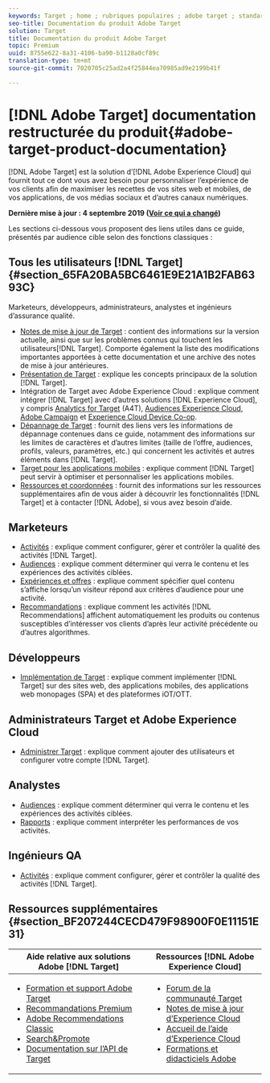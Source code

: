 ```yaml
---
keywords: Target ; home ; rubriques populaires ; adobe target ; standard ; premium
seo-title: Documentation du produit Adobe Target
solution: Target
title: Documentation du produit Adobe Target
topic: Premium
uuid: 8755e622-8a31-4106-ba90-b1128a0cf89c
translation-type: tm+mt
source-git-commit: 7020705c25ad2a4f25844ea70985ad9e2199b41f

---
```



# [!DNL Adobe Target] documentation restructurée du produit{#adobe-target-product-documentation}

[!DNL Adobe Target] est la solution d’[!DNL Adobe Experience Cloud] qui fournit tout ce dont vous avez besoin pour personnaliser l’expérience de vos clients afin de maximiser les recettes de vos sites web et mobiles, de vos applications, de vos médias sociaux et d’autres canaux numériques.

**Dernière mise à jour : 4 septembre 2019 ([Voir ce qui a changé](r-release-notes/doc-change.md))**

Les sections ci-dessous vous proposent des liens utiles dans ce guide, présentés par audience cible selon des fonctions classiques :

## Tous les utilisateurs [!DNL Target] {#section_65FA20BA5BC6461E9E21A1B2FAB6393C}

Marketeurs, développeurs, administrateurs, analystes et ingénieurs d’assurance qualité.

- [Notes de mise à jour de Target](r-release-notes/release-notes.md) : contient des informations sur la version actuelle, ainsi que sur les problèmes connus qui touchent les utilisateurs[!DNL Target]. Comporte également la liste des modifications importantes apportées à cette documentation et une archive des notes de mise à jour antérieures.
- [Présentation de Target](c-intro/intro.md) : explique les concepts principaux de la solution [!DNL Target].
- Intégration de Target avec Adobe Experience Cloud : explique comment intégrer [!DNL Target] avec d’autres solutions [!DNL Experience Cloud], y compris [Analytics for Target](/help/c-integrating-target-with-mac/a4t/a4t.md) (A4T), [Audiences Experience Cloud](/help/c-integrating-target-with-mac/mmp.md), [Adobe Campaign](/help/c-integrating-target-with-mac/campaign-and-target.md) et [Experience Cloud Device Co-op](/help/c-integrating-target-with-mac/experience-cloud-device-co-op.md).
- [Dépannage de Target](r-troubleshooting-target/troubleshooting-target.md) : fournit des liens vers les informations de dépannage contenues dans ce guide, notamment des informations sur les limites de caractères et d’autres limites (taille de l’offre, audiences, profils, valeurs, paramètres, etc.) qui concernent les activités et autres éléments dans [!DNL Target].
- [Target pour les applications mobiles](c-target-mobile-app/target-mobile-app.md) : explique comment [!DNL Target] peut servir à optimiser et personnaliser les applications mobiles.
- [Ressources et coordonnées](cmp-resources-and-contact-information.md) : fournit des informations sur les ressources supplémentaires afin de vous aider à découvrir les fonctionnalités [!DNL Target] et à contacter [!DNL Adobe], si vous avez besoin d’aide.

## Marketeurs

- [Activités](c-activities/activities.md) : explique comment configurer, gérer et contrôler la qualité des activités [!DNL Target].
- [Audiences](c-target/target.md) : explique comment déterminer qui verra le contenu et les expériences des activités ciblées.
- [Expériences et offres](c-experiences/experiences.md) : explique comment spécifier quel contenu s’affiche lorsqu’un visiteur répond aux critères d’audience pour une activité.
- [Recommandations](c-recommendations/recommendations.md) : explique comment les activités [!DNL Recommendations] affichent automatiquement les produits ou contenus susceptibles d’intéresser vos clients d’après leur activité précédente ou d’autres algorithmes.

## Développeurs

- [Implémentation de Target](c-implementing-target/implementing-target.md) : explique comment implémenter [!DNL Target] sur des sites web, des applications mobiles, des applications web monopages (SPA) et des plateformes iOT/OTT.

## Administrateurs Target et Adobe Experience Cloud

- [Administrer Target](administrating-target/administrating-target.md) : explique comment ajouter des utilisateurs et configurer votre compte [!DNL Target].

## Analystes

- [Audiences](c-target/target.md) : explique comment déterminer qui verra le contenu et les expériences des activités ciblées.
- [Rapports](c-reports/reports.md) : explique comment interpréter les performances de vos activités.

## Ingénieurs QA

- [Activités](c-activities/activities.md) : explique comment configurer, gérer et contrôler la qualité des activités [!DNL Target].

## Ressources supplémentaires {#section_BF207244CECD479F98900F0E11151E31}

| Aide relative aux solutions Adobe [!DNL Target] | Ressources [!DNL Adobe Experience Cloud] |
|--- |--- |
| <ul><li>[Formation et support Adobe Target](https://helpx.adobe.com/support/target.html)</li><li>[Recommandations Premium](c-recommendations/recommendations.md)</li><li>[Adobe Recommendations Classic](assets/adobe-recommendations-classic.pdf)</li><li>[Search&amp;Promote](https://marketing.adobe.com/resources/help/en_US/snp/)</li><li>[Documentation sur l’API de Target](c-implementing-target/c-api-and-sdk-overview/api-and-sdk-overview.md)</li></ul> | <ul><li>[Forum de la communauté Target](https://forums.adobe.com/community/experience-cloud/marketing-cloud/target)</li><li>[Notes de mise à jour d’Experience Cloud](https://marketing.adobe.com/resources/help/en_US/whatsnew/)</li><li>[Accueil de l’aide d’Experience Cloud](https://marketing.adobe.com/resources/help/en_US/home/)</li><li>[Formations et didacticiels Adobe](https://helpx.adobe.com/learning.html?promoid=KAUDK)</li></ul> |  |
